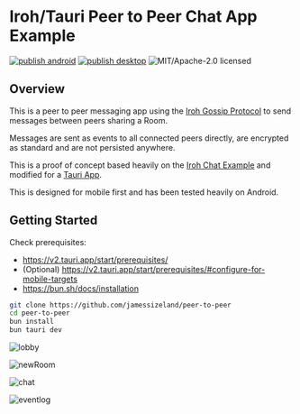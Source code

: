 # Iroh/Tauri Peer to Peer Chat App Example

[![publish android](https://github.com/jamessizeland/peer-to-peer/actions/workflows/build-android.yml/badge.svg)](https://github.com/jamessizeland/peer-to-peer/actions/workflows/build-android.yml)
[![publish desktop](https://github.com/jamessizeland/peer-to-peer/actions/workflows/build.yml/badge.svg?event=pull_request)](https://github.com/jamessizeland/peer-to-peer/actions/workflows/build.yml)
![MIT/Apache-2.0 licensed](https://img.shields.io/badge/license-MIT%2FApache--2.0-blue?labelColor=1C2C2E&style=flat-square)

## Overview

This is a peer to peer messaging app using the [Iroh Gossip Protocol](https://www.iroh.computer/proto/iroh-gossip) to send messages between peers sharing a Room.

Messages are sent as events to all connected peers directly, are encrypted
as standard and are not persisted anywhere.

This is a proof of concept based heavily on the [Iroh Chat Example](https://github.com/n0-computer/iroh-examples/tree/main/browser-chat) and modified for a [Tauri App](https://tauri.app/).

This is designed for mobile first and has been tested heavily on Android.

## Getting Started

Check prerequisites:

- <https://v2.tauri.app/start/prerequisites/>
- (Optional) <https://v2.tauri.app/start/prerequisites/#configure-for-mobile-targets>
- <https://bun.sh/docs/installation>

```bash
git clone https://github.com/jamessizeland/peer-to-peer
cd peer-to-peer
bun install
bun tauri dev
```

![lobby](./img/lobby.png)

![newRoom](./img//newRoom.png)

![chat](./img/chat.png)

![eventlog](./img/eventlog.png)
